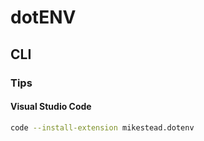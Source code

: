 # dotENV

## CLI

### Tips

#### Visual Studio Code

```sh
code --install-extension mikestead.dotenv
```

